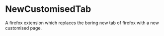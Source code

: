 # NewCustomisedTab
A firefox extension which replaces the boring new tab of firefox with a new customised page.<br>
